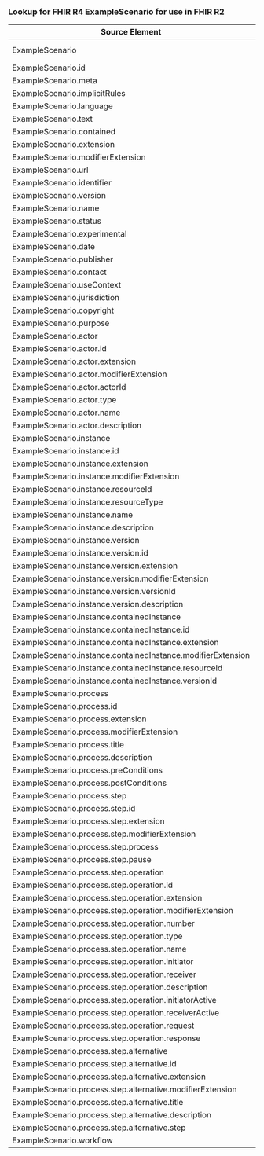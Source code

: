 ### Lookup for FHIR R4 ExampleScenario for use in FHIR R2

| Source Element | Usage | Target |
| -------------- | ----- | ------ |
| ExampleScenario | UseExtension | http://hl7.org/fhir/4.0/StructureDefinition/extension-ExampleScenario |
| ExampleScenario.id | UseExtensionFromAncestor | - |
| ExampleScenario.meta | UseExtensionFromAncestor | - |
| ExampleScenario.implicitRules | UseExtensionFromAncestor | - |
| ExampleScenario.language | UseExtensionFromAncestor | - |
| ExampleScenario.text | UseExtensionFromAncestor | - |
| ExampleScenario.contained | UseExtensionFromAncestor | - |
| ExampleScenario.extension | UseExtensionFromAncestor | - |
| ExampleScenario.modifierExtension | UseExtensionFromAncestor | - |
| ExampleScenario.url | UseExtensionFromAncestor | - |
| ExampleScenario.identifier | UseExtensionFromAncestor | - |
| ExampleScenario.version | UseExtensionFromAncestor | - |
| ExampleScenario.name | UseExtensionFromAncestor | - |
| ExampleScenario.status | UseExtensionFromAncestor | - |
| ExampleScenario.experimental | UseExtensionFromAncestor | - |
| ExampleScenario.date | UseExtensionFromAncestor | - |
| ExampleScenario.publisher | UseExtensionFromAncestor | - |
| ExampleScenario.contact | UseExtensionFromAncestor | - |
| ExampleScenario.useContext | UseExtensionFromAncestor | - |
| ExampleScenario.jurisdiction | UseExtensionFromAncestor | - |
| ExampleScenario.copyright | UseExtensionFromAncestor | - |
| ExampleScenario.purpose | UseExtensionFromAncestor | - |
| ExampleScenario.actor | UseExtensionFromAncestor | - |
| ExampleScenario.actor.id | UseExtensionFromAncestor | - |
| ExampleScenario.actor.extension | UseExtensionFromAncestor | - |
| ExampleScenario.actor.modifierExtension | UseExtensionFromAncestor | - |
| ExampleScenario.actor.actorId | UseExtensionFromAncestor | - |
| ExampleScenario.actor.type | UseExtensionFromAncestor | - |
| ExampleScenario.actor.name | UseExtensionFromAncestor | - |
| ExampleScenario.actor.description | UseExtensionFromAncestor | - |
| ExampleScenario.instance | UseExtensionFromAncestor | - |
| ExampleScenario.instance.id | UseExtensionFromAncestor | - |
| ExampleScenario.instance.extension | UseExtensionFromAncestor | - |
| ExampleScenario.instance.modifierExtension | UseExtensionFromAncestor | - |
| ExampleScenario.instance.resourceId | UseExtensionFromAncestor | - |
| ExampleScenario.instance.resourceType | UseExtensionFromAncestor | - |
| ExampleScenario.instance.name | UseExtensionFromAncestor | - |
| ExampleScenario.instance.description | UseExtensionFromAncestor | - |
| ExampleScenario.instance.version | UseExtensionFromAncestor | - |
| ExampleScenario.instance.version.id | UseExtensionFromAncestor | - |
| ExampleScenario.instance.version.extension | UseExtensionFromAncestor | - |
| ExampleScenario.instance.version.modifierExtension | UseExtensionFromAncestor | - |
| ExampleScenario.instance.version.versionId | UseExtensionFromAncestor | - |
| ExampleScenario.instance.version.description | UseExtensionFromAncestor | - |
| ExampleScenario.instance.containedInstance | UseExtensionFromAncestor | - |
| ExampleScenario.instance.containedInstance.id | UseExtensionFromAncestor | - |
| ExampleScenario.instance.containedInstance.extension | UseExtensionFromAncestor | - |
| ExampleScenario.instance.containedInstance.modifierExtension | UseExtensionFromAncestor | - |
| ExampleScenario.instance.containedInstance.resourceId | UseExtensionFromAncestor | - |
| ExampleScenario.instance.containedInstance.versionId | UseExtensionFromAncestor | - |
| ExampleScenario.process | UseExtensionFromAncestor | - |
| ExampleScenario.process.id | UseExtensionFromAncestor | - |
| ExampleScenario.process.extension | UseExtensionFromAncestor | - |
| ExampleScenario.process.modifierExtension | UseExtensionFromAncestor | - |
| ExampleScenario.process.title | UseExtensionFromAncestor | - |
| ExampleScenario.process.description | UseExtensionFromAncestor | - |
| ExampleScenario.process.preConditions | UseExtensionFromAncestor | - |
| ExampleScenario.process.postConditions | UseExtensionFromAncestor | - |
| ExampleScenario.process.step | UseExtensionFromAncestor | - |
| ExampleScenario.process.step.id | UseExtensionFromAncestor | - |
| ExampleScenario.process.step.extension | UseExtensionFromAncestor | - |
| ExampleScenario.process.step.modifierExtension | UseExtensionFromAncestor | - |
| ExampleScenario.process.step.process | UseExtensionFromAncestor | - |
| ExampleScenario.process.step.pause | UseExtensionFromAncestor | - |
| ExampleScenario.process.step.operation | UseExtensionFromAncestor | - |
| ExampleScenario.process.step.operation.id | UseExtensionFromAncestor | - |
| ExampleScenario.process.step.operation.extension | UseExtensionFromAncestor | - |
| ExampleScenario.process.step.operation.modifierExtension | UseExtensionFromAncestor | - |
| ExampleScenario.process.step.operation.number | UseExtensionFromAncestor | - |
| ExampleScenario.process.step.operation.type | UseExtensionFromAncestor | - |
| ExampleScenario.process.step.operation.name | UseExtensionFromAncestor | - |
| ExampleScenario.process.step.operation.initiator | UseExtensionFromAncestor | - |
| ExampleScenario.process.step.operation.receiver | UseExtensionFromAncestor | - |
| ExampleScenario.process.step.operation.description | UseExtensionFromAncestor | - |
| ExampleScenario.process.step.operation.initiatorActive | UseExtensionFromAncestor | - |
| ExampleScenario.process.step.operation.receiverActive | UseExtensionFromAncestor | - |
| ExampleScenario.process.step.operation.request | UseExtensionFromAncestor | - |
| ExampleScenario.process.step.operation.response | UseExtensionFromAncestor | - |
| ExampleScenario.process.step.alternative | UseExtensionFromAncestor | - |
| ExampleScenario.process.step.alternative.id | UseExtensionFromAncestor | - |
| ExampleScenario.process.step.alternative.extension | UseExtensionFromAncestor | - |
| ExampleScenario.process.step.alternative.modifierExtension | UseExtensionFromAncestor | - |
| ExampleScenario.process.step.alternative.title | UseExtensionFromAncestor | - |
| ExampleScenario.process.step.alternative.description | UseExtensionFromAncestor | - |
| ExampleScenario.process.step.alternative.step | UseExtensionFromAncestor | - |
| ExampleScenario.workflow | UseExtensionFromAncestor | - |
